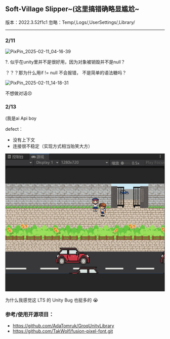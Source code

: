 ## Soft-Village Slipper~(这里搞错确略显尴尬~
版本：2022.3.52f1c1
忽略：Temp/,Logs/,UserSettings/,Library/

-----



### 2/11

![PixPin_2025-02-11_04-16-39](./Assets/snip/PixPin_2025-02-11_04-16-39.gif)







?. 似乎在unity里并不是很好用，因为对象被销毁并不是null？

？？？那为什么用if != null 不会报错， 不是简单的语法糖吗？

![PixPin_2025-02-11_14-18-31](./snips/PixPin_2025-02-11_14-18-31.gif)

不想做对话😣







### 2/13



(我是ai Api boy

defect：

- 没有上下文
- 连接很不稳定（实现方式相当贻笑大方）



![PixPin_2025-02-13_02-20-03](./snips/PixPin_2025-02-13_02-20-03.gif)

为什么我感觉这 LTS 的 Unity Bug 也挺多的 😭





























### 参考/使用开源项目：

- https://github.com/AdaTomruk/GroqUnityLibrary
- https://github.com/TakWolf/fusion-pixel-font.git
